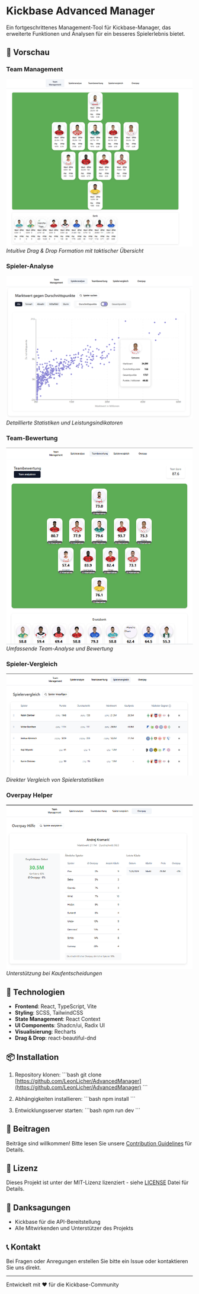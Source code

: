 # Kickbase Advanced Manager

Ein fortgeschrittenes Management-Tool für Kickbase-Manager, das erweiterte Funktionen und Analysen für ein besseres Spielerlebnis bietet.

## 📸 Vorschau

### Team Management
![Team Management](public/preview/KAM%20TeamManagement.png)
*Intuitive Drag & Drop Formation mit taktischer Übersicht*

### Spieler-Analyse
![Spieler Analyse](public/preview/KAM%20Spieleranalyse.png)
*Detaillierte Statistiken und Leistungsindikatoren*

### Team-Bewertung
![Team Bewertung](public/preview/KAM%20Teambewertung.png)
*Umfassende Team-Analyse und Bewertung*

### Spieler-Vergleich
![Spieler Vergleich](public/preview/KAM%20Spielervergleich.png)
*Direkter Vergleich von Spielerstatistiken*

### Overpay Helper
![Overpay Helper](public/preview/KAM%20Overpay.png)
*Unterstützung bei Kaufentscheidungen*

## 🚀 Technologien

- **Frontend**: React, TypeScript, Vite
- **Styling**: SCSS, TailwindCSS
- **State Management**: React Context
- **UI Components**: Shadcn/ui, Radix UI
- **Visualisierung**: Recharts
- **Drag & Drop**: react-beautiful-dnd

## 📦 Installation

1. Repository klonen:
\`\`\`bash
git clone [https://github.com/LeonLicher/AdvancedManager](https://github.com/LeonLicher/AdvancedManager)
\`\`\`

2. Abhängigkeiten installieren:
\`\`\`bash
npm install
\`\`\`

3. Entwicklungsserver starten:
\`\`\`bash
npm run dev
\`\`\`

## 🤝 Beitragen

Beiträge sind willkommen! Bitte lesen Sie unsere [Contribution Guidelines](CONTRIBUTING.md) für Details.

## 📄 Lizenz

Dieses Projekt ist unter der MIT-Lizenz lizenziert - siehe [LICENSE](LICENSE) Datei für Details.

## 🙏 Danksagungen

- Kickbase für die API-Bereitstellung
- Alle Mitwirkenden und Unterstützer des Projekts

## 📞 Kontakt

Bei Fragen oder Anregungen erstellen Sie bitte ein Issue oder kontaktieren Sie uns direkt.

---
Entwickelt mit ❤️ für die Kickbase-Community
